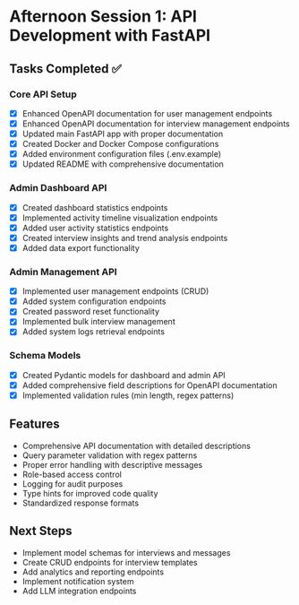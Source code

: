 # Afternoon Session 1: API Development with FastAPI

## Tasks Completed ✅

### Core API Setup
- [x] Enhanced OpenAPI documentation for user management endpoints
- [x] Enhanced OpenAPI documentation for interview management endpoints
- [x] Updated main FastAPI app with proper documentation
- [x] Created Docker and Docker Compose configurations
- [x] Added environment configuration files (.env.example)
- [x] Updated README with comprehensive documentation

### Admin Dashboard API
- [x] Created dashboard statistics endpoints
- [x] Implemented activity timeline visualization endpoints
- [x] Added user activity statistics endpoints
- [x] Created interview insights and trend analysis endpoints
- [x] Added data export functionality

### Admin Management API
- [x] Implemented user management endpoints (CRUD)
- [x] Added system configuration endpoints
- [x] Created password reset functionality
- [x] Implemented bulk interview management
- [x] Added system logs retrieval endpoints

### Schema Models
- [x] Created Pydantic models for dashboard and admin API
- [x] Added comprehensive field descriptions for OpenAPI documentation
- [x] Implemented validation rules (min length, regex patterns)

## Features
- Comprehensive API documentation with detailed descriptions
- Query parameter validation with regex patterns
- Proper error handling with descriptive messages
- Role-based access control
- Logging for audit purposes
- Type hints for improved code quality
- Standardized response formats

## Next Steps
- Implement model schemas for interviews and messages
- Create CRUD endpoints for interview templates
- Add analytics and reporting endpoints
- Implement notification system
- Add LLM integration endpoints 